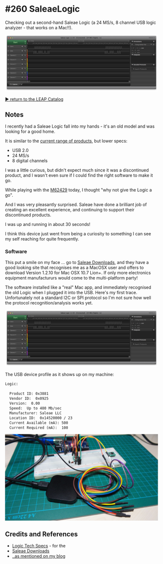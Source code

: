# #260 SaleaeLogic

Checking out a second-hand Saleae Logic (a 24 MS/s, 8 channel USB logic analyzer - that works on a Mac!!).

![Build](./assets/SaleaeLogic_build.jpg?raw=true)


[:arrow_forward: return to the LEAP Catalog](http://leap.tardate.com)

## Notes

I recently had a Saleae Logic fall into my hands - it's an old model and was looking for a good home.

It is similar to the [current range of products](https://www.saleae.com), but lower specs:
* USB 2.0
* 24 MS/s
* 8 digital channels

I was a little curious, but didn't expect much since it was a discontinued product,
and I wasn't even sure if I could find the right software to make it go.

While playing with the [M62429](../../Electronics101/DigitalPots/M62429) today, I thought "why not give the Logic a go".

And I was very pleasantly surprised. Saleae have done a brilliant job of creating an excellent experience,
and continuing to support their discontinued products.

I was up and running in about 30 seconds!

I think this device just went from being a curiosity to something I can see my self reaching for quite frequently.

### Software

This put a smile on my face ... go to [Saleae Downloads](https://www.saleae.com/downloads), and they
have a good looking site that recognises me as a MacOSX user and offers to download Version 1.2.10 for Mac OSX 10.7 Lion+.
If only more electronics equipment manufactururs would come to the multi-platform party!

The software installed like a "real" Mac app, and immediately recognised the old Logic when I plugged it into the USB.
Here's my first trace. Unfortunately not a standard I2C or SPI protocol so I'm not sure how well the protocol recognition/analysis works yet.

![custom_serial_protocol_example](./assets/custom_serial_protocol_example.png?raw=true)

The USB device profile as it shows up on my machine:

```
Logic:

  Product ID: 0x3881
  Vendor ID:  0x0925
  Version:  0.00
  Speed:  Up to 480 Mb/sec
  Manufacturer: Saleae LLC
  Location ID:  0x14520000 / 23
  Current Available (mA): 500
  Current Required (mA):  100
```

![SaleaeLogic_test](./assets/SaleaeLogic_test.jpg?raw=true)


## Credits and References
* [Logic Tech Specs](http://downloads.saleae.com/specs/Logic+Tech+Specs.pdf) - for the
* [Saleae Downloads](https://www.saleae.com/downloads)
* [..as mentioned on my blog](https://blog.tardate.com/2017/03/leap260-saleae-logic.html)
